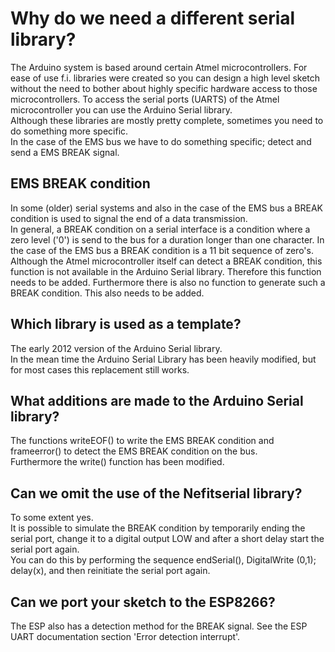 # Why do we need a different serial library?
The Arduino system is based around certain Atmel microcontrollers.
For ease of use f.i. libraries were created so you can design a high level sketch without the need to bother about highly specific hardware access to those microcontrollers.
To access the serial ports (UARTS) of the Atmel microcontroller you can use the Arduino Serial library.<br>
Although these libraries are mostly pretty complete, sometimes you need to do something more specific.<br>
In the case of the EMS bus we have to do something specific; detect and send a EMS BREAK signal.

## EMS BREAK condition
In some (older) serial systems and also in the case of the EMS bus a BREAK condition is used to signal the end of a data transmission.<br>
In general, a BREAK condition on a serial interface is a condition where a zero level ('0') is send to the bus for a duration longer than one character.
In the case of the EMS bus a BREAK condition is a 11 bit sequence of zero's.<br>
Although the Atmel microcontroller itself can detect a BREAK condition, this function is not available in the Arduino Serial library. Therefore this function needs to be added.
Furthermore there is also no function to generate such a BREAK condition. This also needs to be added.

## Which library is used as a template?
The early 2012 version of the Arduino Serial library. <br>
In the mean time the Arduino Serial Library has been heavily modified, but for most cases this replacement still works.

## What additions are made to the Arduino Serial library?
The functions writeEOF() to write the EMS BREAK condition and frameerror() to detect the EMS BREAK condition on the bus.<br>
Furthermore the write() function has been modified.

## Can we omit the use of the Nefitserial library?
To some extent yes. <br>
It is possible to simulate the BREAK condition by temporarily ending the serial port, change it to a digital output LOW and after a short delay start the serial port again.<br>
You can do this by performing the sequence endSerial(), DigitalWrite (0,1); delay(x), and then reinitiate the serial port again.

## Can we port your sketch to the ESP8266?
The ESP also has a detection method for the BREAK signal. See the ESP UART documentation section 'Error detection interrupt'.
